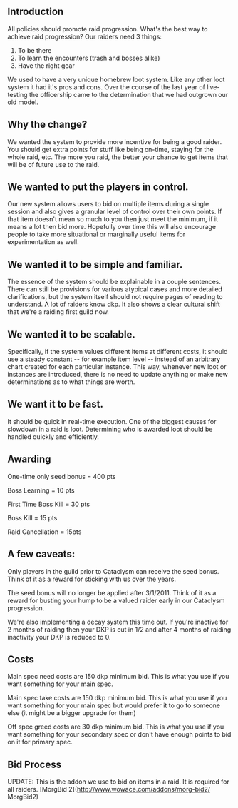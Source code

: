 ## Introduction
All policies should promote raid progression. What's the best way to achieve raid progression? Our raiders need 3 things:
1. To be there
2. To learn the encounters (trash and bosses alike)
3. Have the right gear

We used to have a very unique homebrew loot system. Like any other loot system it had it's pros and cons. Over the course of the last year of live-testing the officership came to the determination that we had outgrown our old model.

## Why the change?
We wanted the system to provide more incentive for being a good raider.
You should get extra points for stuff like being on-time, staying for the whole raid, etc. The more you raid, the better your chance to get items that will be of future use to the raid.

## We wanted to put the players in control.
Our new system allows users to bid on multiple items during a single session and also gives a granular level of control over their own points. If that item doesn't mean so much to you then just meet the minimum, if it means a lot then bid more. Hopefully over time this will also encourage people to take more situational or marginally useful items for experimentation as well. 

## We wanted it to be simple and familiar.
The essence of the system should be explainable in a couple sentences. There can still be provisions for various atypical cases and more detailed clarifications, but the system itself should not require pages of reading to understand. A lot of raiders know dkp. It also shows a clear cultural shift that we're a raiding first guild now.

## We wanted it to be scalable.
Specifically, if the system values different items at different costs, it should use a steady constant -- for example item level -- instead of an arbitrary chart created for each particular instance. This way, whenever new loot or instances are introduced, there is no need to update anything or make new determinations as to what things are worth.

## We want it to be fast.
It should be quick in real-time execution. One of the biggest causes for slowdown in a raid is loot. Determining who is awarded loot should be handled quickly and efficiently.

## Awarding
One-time only seed bonus = 400 pts

Boss Learning = 10 pts

First Time Boss Kill = 30 pts

Boss Kill = 15 pts

Raid Cancellation = 15pts

## A few caveats:
Only players in the guild prior to Cataclysm can receive the seed bonus. Think of it as a reward for sticking with us over the years. 


The seed bonus will no longer be applied after 3/1/2011. Think of it as a reward for busting your hump to be a valued raider early in our Cataclysm progression.


We're also implementing a decay system this time out. If you're inactive for 2 months of raiding then your DKP is cut in 1/2 and after 4 months of raiding inactivity your DKP is reduced to 0.

## Costs
Main spec need costs are 150 dkp minimum bid. 
This is what you use if you want something for your main spec.


Main spec take costs are 150 dkp minimum bid. 
This is what you use if you want something for your main spec but would prefer it to go to someone else (it might be a bigger upgrade for them)


Off spec greed costs are 30 dkp minimum bid. 
This is what you use if you want something for your secondary spec or don't have enough points to bid on it for primary spec.

## Bid Process

UPDATE: This is the addon we use to bid on items in a raid. It is required for all raiders.
[MorgBid 2](http://www.wowace.com/addons/morg-bid2/ MorgBid2)